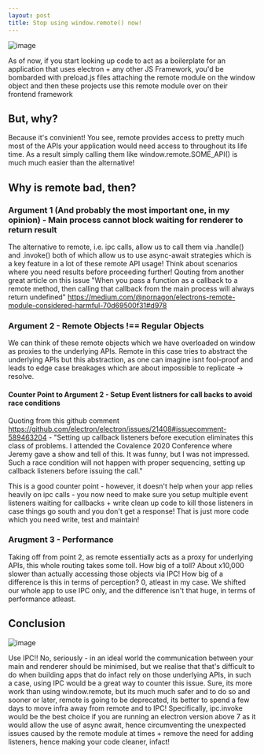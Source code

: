 ```yaml
---
layout: post
title: Stop using window.remote() now!
---
```

![image](https://user-images.githubusercontent.com/25403969/105672660-cdae5c80-5f0a-11eb-97cd-32ece63c1ab6.png)

As of now, if you start looking up code to act as a boilerplate for an application that uses electron + any other JS Framework, you'd be bombarded with preload.js files attaching the remote module on the window object and then these projects use this remote module over on their frontend framework

## But, why?

Because it's convinient! You see, remote provides access to pretty much most of the APIs your application would need access to throughout its life time. As a result simply calling them like window.remote.SOME_API() is much much easier than the alternative!

## Why is remote bad, then?

### Argument 1 (And probably the most important one, in my opinion) - Main process cannot block waiting for renderer to return result

The alternative to remote, i.e. ipc calls, allow us to call them via .handle() and .invoke() both of which allow us to use async-await strategies which is a key feature in a lot of these remote API usage! Think about scenarios where you need results before proceeding further! Qouting from another great article on this issue "When you pass a function as a callback to a remote method, then calling that callback from the main process will always return undefined" <https://medium.com/@nornagon/electrons-remote-module-considered-harmful-70d69500f31#d978>

### Argument 2 - Remote Objects !== Regular Objects

We can think of these remote objects which we have overloaded on window as proxies to the underlying APIs. Remote in this case tries to abstract the underlying APIs but this abstraction, as one can imagine isnt fool-proof and leads to edge case breakages which are about impossible to replicate -> resolve.

#### Counter Point to Argument 2 - Setup Event listners for call backs to avoid race conditions

Quoting from this github comment <https://github.com/electron/electron/issues/21408#issuecomment-589463204> - "Setting up callback listeners before execution eliminates this class of problems. I attended the Covalence 2020 Conference where Jeremy gave a show and tell of this. It was funny, but I was not impressed. Such a race condition will not happen with proper sequencing, setting up callback listeners before issuing the call."

This is a good counter point - however, it doesn't help when your app relies heavily on ipc calls - you now need to make sure you setup multiple event listeners waiting for callbacks + write clean up code to kill those listeners in case things go south and you don't get a response! That is just more code which you need write, test and maintain!

### Arugment 3 - Performance

Taking off from point 2, as remote essentially acts as a proxy for underlying APIs, this whole routing takes some toll. How big of a toll? About x10,000 slower than actually accessing those objects via IPC! How big of a difference is this in terms of perception? 0, atleast in my case. We shifted our whole app to use IPC only, and the difference isn't that huge, in terms of performance atleast.

## Conclusion

![image](https://user-images.githubusercontent.com/25403969/105778382-56bca680-5f92-11eb-9e80-63af8b45c16b.png)

Use IPC!! No, seriously - in an ideal world the communication between your main and renderer should be minimised, but we realise that that's difficult to do when building apps that do infact rely on those underlying APIs, in such a case, using IPC would be a great way to counter this issue. Sure, its more work than using window.remote, but its much much safer and to do so and sooner or later, remote is going to be deprecated, its better to spend a few days to move infra away from remote and to IPC!
Specifically, ipc.invoke would be the best choice if you are running an electron version above 7 as it would allow the use of async await, hence circumventing the unexpected issues caused by the remote module at times + remove the need for adding listeners, hence making your code cleaner, infact!
